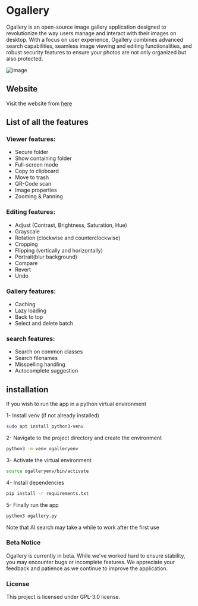 # Ogallery

Ogallery is an open-source image gallery application designed to revolutionize the way users manage and interact with their images on desktop. With a focus on user experience, Ogallery combines advanced search capabilities, seamless image viewing and editing functionalities, and robust security features to ensure your photos are not only organized but also protected. 

![image](https://github.com/user-attachments/assets/50b261f9-c025-4c53-80aa-e6197499c0ef)

## Website
Visit the website from [here](https://ogalleryapp.github.io/)

## List of all the features

### Viewer features:
 - Secure folder
 - Show containing folder
 - Full-screen mode
 - Copy to clipboard
 - Move to trash
 - QR-Code scan
 - Image properties
 - Zooming & Panning
   
### Editing features:
 - Adjust (Contrast, Brightness, Saturation, Hue)
 - Grayscale 
 - Rotation (clockwise and counterclockwise)
 - Cropping
 - Flipping (vertically and horizontally)
 - Portrait(blur background)
 - Compare
 - Revert
 - Undo
 
### Gallery features:
 - Caching
 - Lazy loading
 - Back to top
 - Select and delete batch

### search features:
 - Search on common classes
 - Search filenames
 - Misspelling handling
 - Autocomplete suggestion 



## installation
If you wish to run the app in a python virtual environment

1- Install venv (if not already installed)

```bash
sudo apt install python3-venv
```
2- Navigate to the project directory and create the environment

```bash
python3 -m venv ogalleryenv
```
3- Activate the virtual environment

```bash
source ogalleryenv/bin/activate
```
4- Install dependencies

```bash
pip install -r requirements.txt
```
5- Finally run the app
```bash
python3 ogallery.py
```

Note that AI search may take a while to work after the first use

### Beta Notice

Ogallery is currently in beta. While we've worked hard to ensure stability, you may encounter bugs or incomplete features. We appreciate your feedback and patience as we continue to improve the application.

### License

This project is licensed under GPL-3.0 license.
